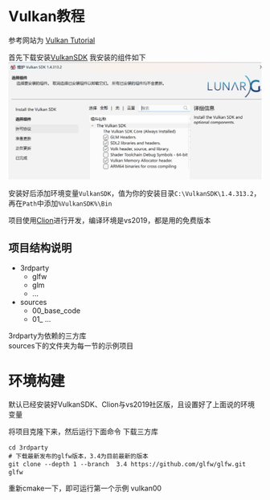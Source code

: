 # Vulkan教程
参考网站为 [Vulkan Tutorial](https://vulkan-tutorial.com/en)

首先下载安装[VulkanSDK](https://vulkan.lunarg.com/sdk/home)
我安装的组件如下
![img.png](img.png)

安装好后添加环境变量`VulkanSDK`，值为你的安装目录`C:\VulkanSDK\1.4.313.2`，
再在`Path`中添加`%VulkanSDK%\Bin`

项目使用[Clion](https://www.jetbrains.com/clion/)进行开发，编译环境是vs2019，都是用的免费版本

## 项目结构说明

- 3rdparty
  - glfw
  - glm
  - ...
- sources
  - 00_base_code
  - 01_ ...

3rdparty为依赖的三方库  
sources下的文件夹为每一节的示例项目

# 环境构建
默认已经安装好VulkanSDK、Clion与vs2019社区版，且设置好了上面说的环境变量

将项目克隆下来，然后运行下面命令
下载三方库
``` shell
cd 3rdparty
# 下载最新发布的glfw版本，3.4为目前最新的版本
git clone --depth 1 --branch  3.4 https://github.com/glfw/glfw.git glfw
```
重新cmake一下，即可运行第一个示例 vulkan00